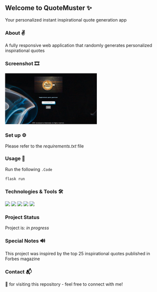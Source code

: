## Welcome to QuoteMuster ✨
Your personalized instant inspirational quote generation app 

### About ✌
A fully responsive web application that randomly generates personalized inspirational quotes 

### Screenshot 🎞
[<img src="static\img\quoteMusterSnip.JPG" width=300/>](static\img\quoteMusterSnip.JPG)

### Set up ⚙
Please refer to the _requirements.txt_ file

### Usage 🔌
Run the following  `.Code`
```
flask run
```
### Technologies & Tools 🛠 
![](https://img.shields.io/badge/Code-Python-%2300A98F?logo=python&logoColor=white)
![](https://img.shields.io/badge/MarkUp-HTML5-%2300A98F?logo=html5&logoColor=white)
![](https://img.shields.io/badge/Style-CSS-%2300A98F?logo=css3&logoColor=white)
![](https://img.shields.io/badge/Web-Flask-%2300A98F?logo=flask&logoColor=white)
![](https://img.shields.io/badge/Editor-VSCode-%2300A98F?logo=visualstudiocode&logoColor=white)

### Project Status ##
Project is: _in progress_

### Special Notes 🔊
This project was inspired by the top 25 inspirational quotes published in Forbes magazine

### Contact 📬
🙏 for visiting this repository - feel free to connect with me!





